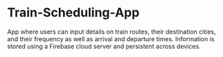 # Train-Scheduling-App
App where users can input details on train routes, their destination cities, and their frequency as well as arrival and departure times. Information is stored using a Firebase cloud server and persistent across devices. 
